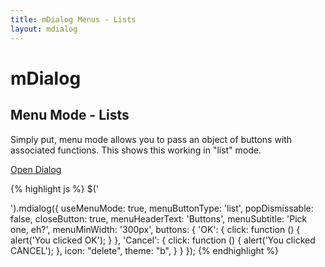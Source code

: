 ```yaml
---
title: mDialog Menus - Lists
layout: mdialog
---
```


# mDialog

## Menu Mode - Lists

Simply put, menu mode allows you to pass an object of buttons with associated functions.  This shows this working in "list" mode.

<a href="#" data-role="button" id="md1">Open Dialog</a>

<script type="text/javascript"> 
	$(document).on('vclick', '#md1', function() {
		$('<div>').mdialog({
			useMenuMode: true,
			menuButtonType:  'list',
			menuHeaderText:  'Buttons',
			menuSubtitle:    'Pick one, eh?',
			menuMinWidth: '300px',
			popDismissable: false,
			closeButton: true,
			buttons: {
				'OK': {
					click: function () { 
						alert('You clicked OK');
					}
				},
				'Cancel': {
					click: function () { 
						alert('You clicked CANCEL');
					},
					icon: "delete",
					theme: "b",
				}
			}
		});
	});
</script>

{% highlight js %}
$('<div>').mdialog({
  useMenuMode: true,
  menuButtonType: 'list',
  popDismissable: false,
  closeButton: true,
  menuHeaderText: 'Buttons',
  menuSubtitle: 'Pick one, eh?',
  menuMinWidth: '300px',
  buttons: {
    'OK': {
      click: function () { 
        alert('You clicked OK');
      }
    },
    'Cancel': {
      click: function () { 
        alert('You clicked CANCEL');
      },
      icon: "delete",
      theme: "b",
    }
  }
});
{% endhighlight %}

